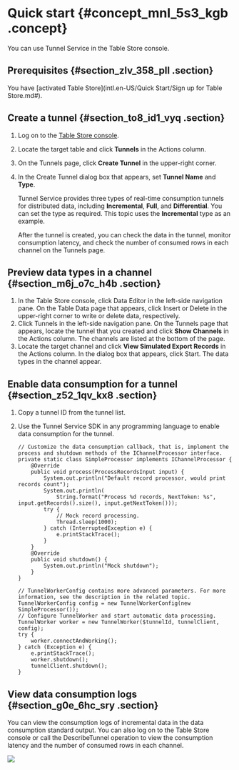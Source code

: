 # Quick start {#concept_mnl_5s3_kgb .concept}

You can use Tunnel Service in the Table Store console.

## Prerequisites {#section_zlv_358_pll .section}

You have [activated Table Store](intl.en-US/Quick Start/Sign up for Table Store.md#).

## Create a tunnel {#section_to8_id1_vyq .section}

1.  Log on to the [Table Store console](https://ots.console.aliyun.com).
2.  Locate the target table and click **Tunnels** in the Actions column.
3.  On the Tunnels page, click **Create Tunnel** in the upper-right corner.
4.  In the Create Tunnel dialog box that appears, set **Tunnel Name** and **Type**.

    Tunnel Service provides three types of real-time consumption tunnels for distributed data, including **Incremental**, **Full**, and **Differential**. You can set the type as required. This topic uses the **Incremental** type as an example.

    After the tunnel is created, you can check the data in the tunnel, monitor consumption latency, and check the number of consumed rows in each channel on the Tunnels page.


## Preview data types in a channel {#section_m6j_o7c_h4b .section}

1.  In the Table Store console, click Data Editor in the left-side navigation pane. On the Table Data page that appears, click Insert or Delete in the upper-right corner to write or delete data, respectively.
2.  Click Tunnels in the left-side navigation pane. On the Tunnels page that appears, locate the tunnel that you created and click **Show Channels** in the Actions column. The channels are listed at the bottom of the page.
3.  Locate the target channel and click **View Simulated Export Records** in the Actions column. In the dialog box that appears, click Start. The data types in the channel appear.

## Enable data consumption for a tunnel {#section_z52_1qv_kx8 .section}

1.  Copy a tunnel ID from the tunnel list.
2.  Use the Tunnel Service SDK in any programming language to enable data consumption for the tunnel.

    ``` {#codeblock_nh2_ptn_ac6}
    // Customize the data consumption callback, that is, implement the process and shutdown methods of the IChannelProcessor interface.
    private static class SimpleProcessor implements IChannelProcessor {
        @Override
        public void process(ProcessRecordsInput input) {
            System.out.println("Default record processor, would print records count");
            System.out.println(
                String.format("Process %d records, NextToken: %s", input.getRecords().size(), input.getNextToken()));
            try {
                // Mock record processing.
                Thread.sleep(1000);
            } catch (InterruptedException e) {
                e.printStackTrace();
            }
        }
        @Override
        public void shutdown() {
            System.out.println("Mock shutdown");
        }
    }
    
    // TunnelWorkerConfig contains more advanced parameters. For more information, see the description in the related topic.
    TunnelWorkerConfig config = new TunnelWorkerConfig(new SimpleProcessor());
    // Configure TunnelWorker and start automatic data processing.
    TunnelWorker worker = new TunnelWorker($tunnelId, tunnelClient, config);
    try {
        worker.connectAndWorking();
    } catch (Exception e) {
        e.printStackTrace();
        worker.shutdown();
        tunnelClient.shutdown();
    }
    ```


## View data consumption logs {#section_g0e_6hc_sry .section}

You can view the consumption logs of incremental data in the data consumption standard output. You can also log on to the Table Store console or call the DescribeTunnel operation to view the consumption latency and the number of consumed rows in each channel.

![](images/36974_en-US.png)

